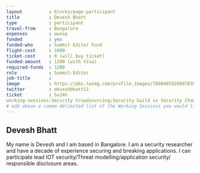 ```yaml
---
layout          : blocks/page-participant
title           : Devesh Bhatt
type            : participant
travel-from     : Bangalore
expenses        : owasp
funded          : yes
funded-who      : Summit Editor Fund
flight-cost     : 1000
ticket-cost     : 0 (will buy ticket)
funded-amount   : 1200 (with Visa)
required-funds  : 1200
role            : Summit-Editor
job-title       :
image           : https://pbs.twimg.com/profile_images/789848592680783876/iVOr_MaR.jpg
twitter         : deveshbhatt11
ticket          : 5x24h
working-sessions:Security Crowdsourcing;Security Guild vs Security Champions;Agile AppSec
# add above a comma delimited list of the Working Sessions you would like to attend (use the session's title)
---
```


## Devesh Bhatt


My name is Devesh and I am based in Bangalore. I am a security researcher and have a decade of experience securing and breaking applications. I can participate lead IOT security/Threat modelling/application security/ responsible disclosure areas.

